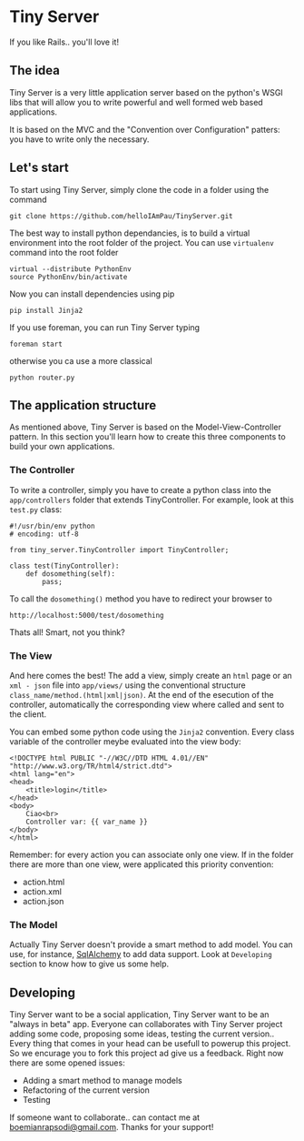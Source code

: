 Tiny Server
===========

If you like Rails.. you'll love it!

The idea
--------

Tiny Server is a very little application server based on the python's WSGI libs that will allow you to write powerful and well formed web based applications.

It is based on the MVC and the "Convention over Configuration" patters: you have to write only the necessary.

Let's start
-----------

To start using Tiny Server, simply clone the code in a folder using the command

	git clone https://github.com/helloIAmPau/TinyServer.git

The best way to install python dependancies, is to build a virtual environment into the root folder of the project. You can use `virtualenv` command into the root folder

	virtual --distribute PythonEnv
	source PythonEnv/bin/activate 

Now you can install dependencies using pip

	pip install Jinja2

If you use foreman, you can run Tiny Server typing
	
	foreman start

otherwise you ca use a more classical 
	
	python router.py

The application structure
-------------------------

As mentioned above, Tiny Server is based on the Model-View-Controller pattern. In this section you'll learn how to create this three components to build your own applications.

### The Controller

To write a controller, simply you have to create a python class into the `app/controllers` folder that extends TinyController. For example, look at this `test.py` class:

	#!/usr/bin/env python
	# encoding: utf-8

	from tiny_server.TinyController import TinyController;

	class test(TinyController):
		def dosomething(self):
			pass;

To call the `dosomething()` method you have to redirect your browser to

	http://localhost:5000/test/dosomething

Thats all! Smart, not you think?

### The View

And here comes the best! The add a view, simply create an `html` page or an `xml - json` file into `app/views/` using the conventional structure `class_name/method.(html|xml|json)`. At the end of the esecution of the controller, automatically the corresponding view where called and sent to the client. 

You can embed some python code using the `Jinja2` convention. Every class variable of the controller meybe evaluated into the view body:

	<!DOCTYPE html PUBLIC "-//W3C//DTD HTML 4.01//EN" "http://www.w3.org/TR/html4/strict.dtd">
	<html lang="en">
	<head>
		<title>login</title>
	</head>
	<body>
		Ciao<br>
		Controller var: {{ var_name }}
	</body>
	</html>

Remember: for every action you can associate only one view. If in the folder there are more than one view, were applicated this priority convention:

* action.html
* action.xml
* action.json

### The Model

Actually Tiny Server doesn't provide a smart method to add model. You can use, for instance, [SqlAlchemy](http://www.sqlalchemy.org/) to add data support. Look at `Developing` section to know how to give us some help.

Developing
----------

Tiny Server want to be a social application, Tiny Server want to be an "always in beta" app.
Everyone can collaborates with Tiny Server project adding some code, proposing some ideas, testing the current version.. Every thing that comes in your head can be usefull to powerup this project. So we encurage you to fork this project ad give us a feedback. 
Right now there are some opened issues:

* Adding a smart method to manage models
* Refactoring of the current version
* Testing

If someone want to collaborate.. can contact me at [boemianrapsodi@gmail.com](mailto:boemianrapsodi@gmail.com). Thanks for your support!
